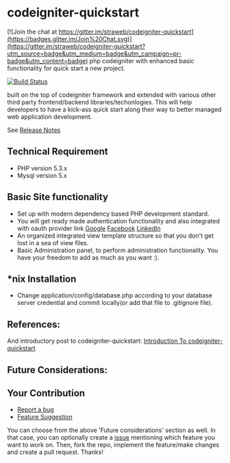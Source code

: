 # codeigniter-quickstart

[![Join the chat at https://gitter.im/straweb/codeigniter-quickstart](https://badges.gitter.im/Join%20Chat.svg)](https://gitter.im/straweb/codeigniter-quickstart?utm_source=badge&utm_medium=badge&utm_campaign=pr-badge&utm_content=badge)
php codeigniter with enhanced basic functionality for quick start a new project.

[![Build Status](https://travis-ci.org/straweb/codeigniter-quickstart.svg)](https://travis-ci.org/straweb/codeigniter-quickstart)

built on the top of codeigniter framework and extended with various other third party frontend/backend libraries/techonlogies. 
This will help developers to have a kick-ass quick start along their way to better managed web application development.

See [Release Notes](https://github.com/straweb/codeigniter-quickstart/wiki/Release-Note)


Technical Requirement
---------------------
- PHP version 5.3.x
- Mysql version 5.x


Basic Site functionality
-------------------
- Set up with modern dependency based PHP development standard.
- You will get ready made authentication functionality and also integrated with oauth provider link 
		[Google](http://google.com )
		[Facebook](http://facebook.com )
		[LinkedIn](http://linkedin.com)
- An organized integrated view template structure so that you don't get lost in a sea of view files.
- Basic Administration panel, to perform administration functionality. You have your freedom to add as much as you want :).


*nix Installation
-------------------
- Change application/config/database.php according to your database server credential and commit locally(or add that file to .gitignore file).


References:
----------
And introductory post to codeigniter-quickstart: [Introduction To codeigniter-quickstart](https://github.com/straweb/codeigniter-quickstart )


Future Considerations:
----------------------



Your Contribution
-------------------

- [Report a bug](https://github.com/straweb/codeigniter-quickstart/labels/bug)
- [Feature Suggestion](https://github.com/straweb/codeigniter-quickstart/labels/enhancement)

You can choose from the above 'Future considerations' section as well. In that case, you can optionally create a [issue](https://github.com/straweb/codeigniter-quickstart/issues) mentioning which feature you want to work on. Then, fork the repo, implement the feature/make changes and create a pull request. Thanks!






